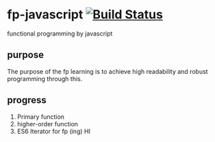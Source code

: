 # fp-javascript [![Build Status](https://travis-ci.org/load28/fp-javascript.svg?branch=master)](https://travis-ci.org/load28/fp-javascript)
functional programming by javascript

## purpose

The purpose of the fp learning is to achieve high readability and robust programming through this.

## progress

1. Primary function
2. higher-order function
3. ES6 Iterator for fp (ing)
HI

